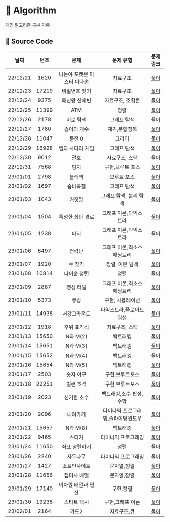 # 📗 Algorithm
개인 알고리즘 공부 기록

## 📑 Source Code

|  **날짜**  | **번호** |     **문제**      | **문제 유형** |             **문제 링크**             |
|:--------:|:------:|:---------------:|:---------:|:---------------------------------:|
| 22/12/21 |  1620  | 나는야 포켓몬 마스터 이다솜 |   자료구조    | <a href="/a1221/README.md">풀이</a> |
| 22/12/23 |  17219  | 비밀번호 찾기 |   자료구조    | <a href="/a1223/README.md">풀이</a> |
| 22/12/24 |  9375  | 패션왕 신혜빈 |   자료구조, 조합론    | <a href="/a1224/README.md">풀이</a> |
| 22/12/25 |  11399  | ATM |   정렬    | <a href="/a1225/README.md">풀이</a> |
| 22/12/26 |  2178  | 미로 탐색 |   그래프 탐색    | <a href="/a1226/README.md">풀이</a> |
| 22/12/27 |  1780  | 종이의 개수 |   재귀,분할정복    | <a href="/a1227/README.md">풀이</a> |
| 22/12/28 |  11047  | 동전 0 |   그리디    | <a href="/a1228/README.md">풀이</a> |
| 22/12/29 |  16928  | 뱀과 사다리 게임 |   그래프 탐색   | <a href="/a1229/README.md">풀이</a> |
| 22/12/30 |  9012  | 괄호 |   자료구조, 스택   | <a href="/a1230/README.md">풀이</a> |
| 22/12/31 |  7568  | 덩치 |   구현,브루트 포스   | <a href="/a1231/README.md">풀이</a> |
| 23/01/01 |  2798  | 블랙잭 |   브루트 포스   | <a href="/a230101/README.md">풀이</a> |
| 23/01/02 |  1697  | 숨바꼭질 |   그래프 탐색   | <a href="/a230102/README.md">풀이</a> |
| 23/01/03 |  1043  | 거짓말 |   그래프 탐색, 분리 탐색   | <a href="/a230103/README.md">풀이</a> |
| 23/01/04 |  1504  | 특정한 최단 경로 |   그래프 이론,다익스트라   | <a href="/a230104/README.md">풀이</a> |
| 23/01/05 |  1238  | 파티 |   그래프 이론,다익스트라   | <a href="/a230105/README.md">풀이</a> |
| 23/01/06 |  6497  | 전력난 |   그래프 이론,최소스패닝트리   | <a href="/a230106/README.md">풀이</a> |
| 23/01/07 |  1920  | 수 찾기 |   정렬, 이분 탐색   | <a href="/a230107/README.md">풀이</a> |
| 23/01/08 |  10814  | 나이순 정렬 |   정렬   | <a href="/a230108/README.md">풀이</a> |
| 23/01/09 |  2887  | 행성 터널 |   그래프 이론,최소스패닝트리   | <a href="/a230109/README.md">풀이</a> |
| 23/01/10 |  5373  | 큐빙 |   구현, 시뮬레이션   | <a href="/a230110/README.md">풀이</a> |
| 23/01/11 |  14938  | 서강그라운드 |   다익스트라,플로이드워셜   | <a href="/a230111/README.md">풀이</a> |
| 23/01/12 |  1918  | 후위 표기식 |   자료구조, 스택   | <a href="/a230112/README.md">풀이</a> |
| 23/01/13 |  15650  | N과 M(2) |   백트래킹   | <a href="/a230113/README.md">풀이</a> |
| 23/01/14 |  15651  | N과 M(3) |   백트래킹   | <a href="/a230114/README.md">풀이</a> |
| 23/01/15 |  15652  | N과 M(4) |   백트래킹   | <a href="/a230115/README.md">풀이</a> |
| 23/01/16 |  15654  | N과 M(5) |   백트래킹   | <a href="/a230116/README.md">풀이</a> |
| 23/01/17 |  2503  | 숫자 야구 |   구현,브루트포스   | <a href="/a230117/README.md">풀이</a> |
| 23/01/18 |  22251  | 빌런 호석 |   구현,브루트포스   | <a href="/a230118/README.md">풀이</a> |
| 23/01/19 |  2023  | 신기한 소수 |   백트래킹,소수 판정,수학   | <a href="/a230119/README.md">풀이</a> |
| 23/01/20 |  2096  | 내려가기 |   다이나믹 프로그래밍,슬라이딩윈도우   | <a href="/a230120/README.md">풀이</a> |
| 23/01/21 |  15657  | N과 M(8) |   백트래킹   | <a href="/a230121/README.md">풀이</a> |
| 23/01/22 |  9465  | 스티커 |   다이나믹 프로그래밍   | <a href="/a230122/README.md">풀이</a> |
| 23/01/24 |  11650  | 좌표 정렬하기 |   정렬   | <a href="/a230124/README.md">풀이</a> |
| 23/01/26 |  2240  | 자두나무 |   다이나믹 프로그래밍   | <a href="/a230126/README.md">풀이</a> |
| 23/01/27 |  1427  | 소트인사이트 |   문자열,정렬   | <a href="/a230127/README.md">풀이</a> |
| 23/01/28 |  11656  | 접미사 배열 |   문자열,정렬   | <a href="/a230128/README.md">풀이</a> |
| 23/01/29 |  17140  | 이차원 배열과 연산 |   구현,정렬   | <a href="/a230129/README.md">풀이</a> |
| 23/01/30 |  19238  | 스타트 택시 |   구현,그래프 이론   | <a href="/a230130/README.md">풀이</a> |
| 23/02/01 |  2164  | 카드2 |   자료구조,큐   | <a href="/a230201/README.md">풀이</a> |

